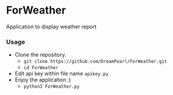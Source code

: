 # ForWeather
Application to display weather report

### Usage
- Clone the repository.
   - `git clone https://github.com/DreamPearl/ForWeather.git`
   - `cd ForWeather`
- Edit api key within file name `apikey.py`
- Enjoy the application :)
  - `python3 ForWeather.py`
